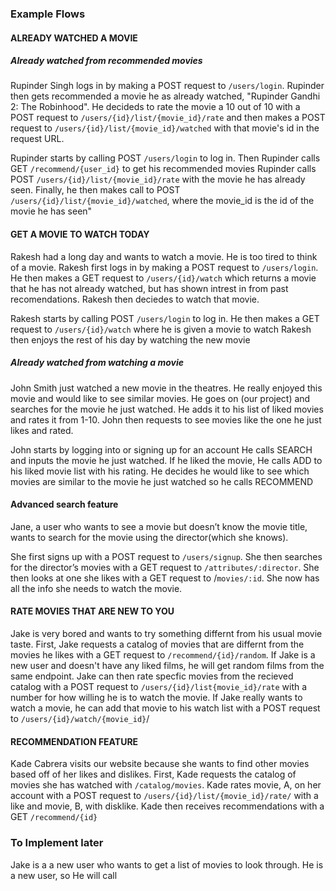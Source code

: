 ### Example Flows

#### ALREADY WATCHED A MOVIE
##### Already watched from recommended movies
Rupinder Singh logs in by making a POST request to `/users/login`. Rupinder then gets recommended a movie he as already watched, "Rupinder Gandhi 2: The Robinhood". He decideds to rate the movie a 10 out of 10 with a POST request to `/users/{id}/list/{movie_id}/rate` and then makes a POST request to `/users/{id}/list/{movie_id}/watched` with that movie's id in the request URL. 

Rupinder starts by calling POST `/users/login` to log in.
Then Rupinder calls GET `/recommend/{user_id}` to get his recommended movies
Rupinder calls POST `/users/{id}/list/{movie_id}/rate`  with the movie he has already seen.
Finally, he then makes call to POST `/users/{id}/list/{movie_id}/watched`, where the movie_id is the id of the movie he has seen"


#### GET A MOVIE TO WATCH TODAY
Rakesh had a long day and wants to watch a movie. He is too tired to think of a movie. Rakesh first logs in by making a POST request to `/users/login`. He then makes a GET request to `/users/{id}/watch` which returns a movie that he has not already watched, but has shown intrest in from past recomendations. Rakesh then deciedes to watch that movie. 

Rakesh starts by calling POST `/users/login` to log in.
He then makes a GET request to `/users/{id}/watch` where he is given a movie to watch
Rakesh then enjoys the rest of his day by watching the new movie

##### Already watched from watching a movie
John Smith just watched a new movie in the theatres. He really enjoyed this movie and would like to see similar movies. He goes on (our project) and searches for the movie he just watched. He adds it to his list of liked movies and rates it from 1-10. John then requests to see movies like the one he just likes and rated.

John starts by logging into or signing up for an account 
He calls SEARCH and inputs the movie he just watched.
If he liked the movie, He calls ADD to his liked movie list with his rating.
He decides he would like to see which movies are similar to the movie he just watched so he calls RECOMMEND

#### Advanced search feature
Jane, a user who wants to see a movie but doesn’t know the movie title, wants to search for the movie using the director(which she knows).

She first signs up with a POST request to `/users/signup`. She then searches for the director’s movies with a GET request to `/attributes/:director`. She then looks at one she likes with a GET request to /`movies/:id`.
She now has all the info she needs to watch the movie.


#### RATE MOVIES THAT ARE NEW TO YOU
Jake is very bored and wants to try something differnt from his usual movie taste. First, Jake requests a catalog of movies that are differnt from the movies he likes with a GET request to `/recommend/{id}/random`. If Jake is a new user and doesn't have any liked films, he will get random films from the same endpoint. Jake can then rate specfic movies from the recieved catalog with a POST request to `/users/{id}/list{movie_id}/rate` with a number for how willing he is to watch the movie. If Jake really wants to watch a movie, he can add that movie to his watch list with a POST request to `/users/{id}/watch/{movie_id}`/


#### RECOMMENDATION FEATURE
Kade Cabrera visits our website because she wants to find other movies based off of her likes and dislikes. First, Kade requests the catalog of movies she has watched with `/catalog/movies`. Kade rates movie, A, on her account with a POST request to `/users/{id}/list/{movie_id}/rate/` with a like and movie, B, with disklike. Kade then receives recommendations with a GET `/recommend/{id}`
    




### To Implement later
Jake is a a new user who wants to get a list of movies to look through. He is a new user, so He will call 
